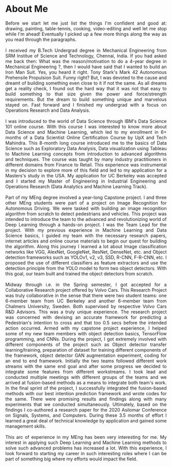 # About Me
<p style="text-align: justify;">
Before we start let me just list the things I'm confident and good at: drawing, painting, table-tennis, cooking, video-editing and well let me stop while I'm ahead! Eventually I picked up a few more things along the way as you read through the paragraphs.
<br><br>
I received my B.Tech Undergrad degree in Mechanical Engineering from SRM Institue of Science and Technology, Chennai, India. If you had asked me back then: What was the reason/motivation to do a 4-year degree in Mechanical Engineering ?, then I would have said that I wanted to build an Iron Man Suit. Yes, you heard it right. Tony Stark's Mark 42 Autonomous Prehensile Propulsion Suit. Funny right? But, I was devoted to the cause and dreamt of building something even close to it if not the same. As all dreams get a reality check, I found out the hard way that it was not that easy to build something to that size given the power and force/strength requirements. But the dream to build something unique and marvelous stayed on. Fast forward and I finished my undergrad with a focus on Operations Research and Data Analysis. 
<br><br>
I was introduced to the world of Data Science through IBM's Data Science 101 online course. With this course I was interested to know more about Data Science and Machine Learning, which led to my enrollment in 6+ months of a Data Scientist Online Certification Course by UpX and Tech Mahindra. This 8-month long course introduced me to the basics of Data Science such as Exploratory Data Analysis, Data visualization using Tableau to Machine Learning concepts from introduction to advanced algorithms and techniques. The course was taught by many industry practitioners in different domains from Finance to Retail. This experience was instrumental in my decision to explore more of this field and led to my application for a Masters's study in the USA. My application for UC Berkeley was accepted and I started my Master of Engineering in Industrial Engineering and Operations Research (Data Analytics and Machine Learning Track). 
<br><br>
Part of my MEng degree involved a year-long Capstone project. I and three other MEng students were part of a project on Image Recognition for Autonomous Driving. We were tasked with building an image recognition algorithm from scratch to detect pedestrians and vehicles. This project was intended to introduce the team to the advanced and revolutionizing world of Deep Learning through a hands-on project. I was the Team Lead for the project. With my previous experience in Machine Learning and Data Science basics, I guided my team with the necessary research papers, internet articles and online course materials to begin our quest for building the algorithm. Along this journey I learned a lot about Image classification networks like VGG, AlexNet, GoogleNet, ResNet, DenseNet, etc. and Object detection frameworks such as YOLOv1, v2, v3, SSD, R-CNN, F-R-CNN, etc. I proposed the use of different classifiers as feature extractors and use the detection principle from the YOLO model to form two object detectors. With this goal, our team built and trained the object detectors from scratch. 
<br><br>
Midway through i.e. in the Spring semester, I got accepted for a Collaborative Research project offered by Volvo Cars. This Research Project was truly collaborative in the sense that there were two student teams: one 6-member team from UC Berkeley and another 6-member team from Chalmers University, Sweden. Both supervised by respective Volvo Cars R&D Advisors. This was a truly unique experience. The research project was concerned with devising an accurate framework for predicting a Pedestrian's intention to cross and that too 0.5 secs before the intended action occurred. Armed with my capstone project experience, I helped some of my new team members with object detection basics, TensorFlow programming, and CNNs. During the project, I got extremely involved with different components of the project such as Object detector transfer learning/training, preparation of dataset for training different components of the framework, object detector GAN augmentation experiment, coding for an end to end framework. Initially the two teams followed different work streams with the same end goal and after some progress we decided to integrate some features from different workstreams. I took lead and conducted multiple meetings with different groups of the teams and we arrived at fusion-based methods as a means to integrate both team's work. In the final sprint of the project, I successfully integrated the fusion-based methods with our best intention prediction framework and wrote codes for the same. There were promising results and findings along with many experiments that we conducted simultaneously. Ultimately, based on the findings I co-authored a research paper for the 2020 Asilomar Conference on Signals, Systems, and Computers. During these 3.5 months of effort I learned a great deal of technical knowledge by application and gained some management skills.
<br><br>
This arc of experience in my MEng has been very interesting for me. My interest in applying such Deep Learning and Machine Learning methods to solve such advanced problems has increased a lot. With this experience, I look forward to starting my career in such interesting roles where I can be part of something big where my efforts would impact the field.
</p>
